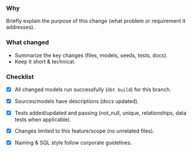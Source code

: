 ### Why

Briefly explain the purpose of this change (what problem or requirement it addresses).

### What changed

- Summarize the key changes (files, models, seeds, tests, docs).
- Keep it short & technical.

### Checklist

- [x] All changed models run successfully (`dbt build`) for this branch.
- [x] Sources/models have descriptions (docs updated).
- [x] Tests added/updated and passing (not_null, unique, relationships, data tests when applicable).
- [x] Changes limited to this feature/scope (no unrelated files).
- [x] Naming & SQL style follow corporate guidelines.


